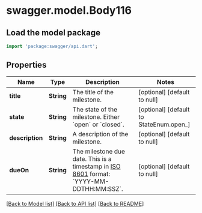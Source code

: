 # swagger.model.Body116

## Load the model package
```dart
import 'package:swagger/api.dart';
```

## Properties
Name | Type | Description | Notes
------------ | ------------- | ------------- | -------------
**title** | **String** | The title of the milestone. | [optional] [default to null]
**state** | **String** | The state of the milestone. Either &#x60;open&#x60; or &#x60;closed&#x60;. | [optional] [default to StateEnum.open_]
**description** | **String** | A description of the milestone. | [optional] [default to null]
**dueOn** | **String** | The milestone due date. This is a timestamp in [ISO 8601](https://en.wikipedia.org/wiki/ISO_8601) format: &#x60;YYYY-MM-DDTHH:MM:SSZ&#x60;. | [optional] [default to null]

[[Back to Model list]](../README.md#documentation-for-models) [[Back to API list]](../README.md#documentation-for-api-endpoints) [[Back to README]](../README.md)

